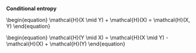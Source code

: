 **Conditional entropy**


\begin{equation}
\mathcal{H}(X \mid Y) +  \mathcal{H}(X) = \mathcal{H}(X, Y)
\end{equation}


\begin{equation}
\mathcal{H}(Y \mid X) = \mathcal{H}(X \mid Y) - \mathcal{H}(X) + \mathcal{H}(Y)
\end{equation}
